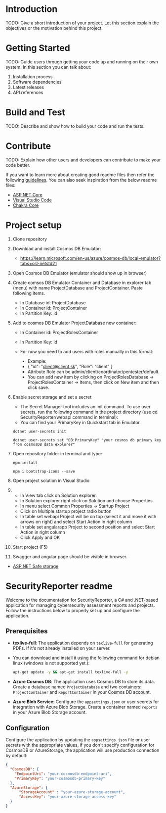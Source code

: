 # Introduction

TODO: Give a short introduction of your project. Let this section explain the objectives or the motivation behind this project.

# Getting Started

TODO: Guide users through getting your code up and running on their own system. In this section you can talk about:

1. Installation process
2. Software dependencies
3. Latest releases
4. API references

# Build and Test

TODO: Describe and show how to build your code and run the tests.

# Contribute

TODO: Explain how other users and developers can contribute to make your code better.

If you want to learn more about creating good readme files then refer the following [guidelines](https://docs.microsoft.com/en-us/azure/devops/repos/git/create-a-readme?view=azure-devops). You can also seek inspiration from the below readme files:

- [ASP.NET Core](https://github.com/aspnet/Home)
- [Visual Studio Code](https://github.com/Microsoft/vscode)
- [Chakra Core](https://github.com/Microsoft/ChakraCore)

# Project setup

1. Clone repository

2. Download and install Cosmos DB Emulator:

   - https://learn.microsoft.com/en-us/azure/cosmos-db/local-emulator?tabs=ssl-netstd21

3. Open Cosmos DB Emulator (emulator should show up in browser)

4. Create comsos DB Emulator Container and Database in explorer tab (menu) with name ProjectDatabase and ProjectContainer. Paste following items.

   - In Database id: ProjectDatabase
   - In Container id: ProjectContainer
   - In Partition Key: id

5. Add to cosmos DB Emulator ProjectDatabase new container:

   - In Container id: ProjectRolesContainer
   - In Partition Key: id

   - For now you need to add users with roles manually in this format:
     - Example:
     - {
       "id": "client@client.sk",
       "Role": "client"
       }
     - Attribute Role can be admin/client/coordinator/pentester/default.
     - You can add new item by clicking on ProjectRolesDatabase -> ProjectRolesContainer -> Items, then click on New item and then click save.

6. Enable secret storage and set a secret

   - The Secret Manager tool includes an init command. To use user secrets, run the following command in the project directory (use cd SecurityReporter/webapi command in terminal):
   - You can find your PrimaryKey in Quickstart tab in Emulator.

   ```
   dotnet user-secrets init
   ```

   ```
   dotnet user-secrets set "DB:PrimaryKey" "your cosmos db primary key from cosmosDB data explorer"
   ```

7. Open repository folder in terminal and type:

   ```
   npm install
   ```

   ```
   npm i bootstrap-icons --save
   ```

8. Open project solution in Visual Studio

9. - In View tab click on Solution explorer.
   - In Solution explorer right click on Solution and choose Properties
   - In menu select Common Properties -> Startup Project
   - Click on Multiple startup project radio button
   - In table set webapi Project will be on top (select it and move it with arrows on right) and select Start Action in right column
   - In table set angularapp Project to second position and select Start Action in right column
   - Click Apply and OK

10. Start project (F5)

11. Swagger and angular page should be visible in browser.

- [ASP.NET Safe storage](https://learn.microsoft.com/en-us/aspnet/core/security/app-secrets?view=aspnetcore-7.0&tabs=windows)

# SecurityReporter readme

Welcome to the documentation for SecurityReporter, a C# and .NET-based application for managing cybersecurity assessment reports and projects. Follow the instructions below to properly set up and configure the application.

## Prerequisites

- **texlive-full**: The application depends on `texlive-full` for generating PDFs. If it's not already installed on your server.
- You can download and install it using the following command for debian linux (windows is not supported yet.):

  ```bash
  apt-get update -y && apt-get install texlive-full -y
  ```

- **Azure Cosmos DB**: The application uses Cosmos DB to store its data. Create a database named `ProjectDatabase` and two containers: `ProjectContainer` and `ReportContainer` in your Cosmos DB account.

- **Azure Blob Service**: Configure the `appsettings.json` or user secrets for integration with Azure Blob Storage. Create a container named `reports` in your Azure Blob Storage account.

## Configuration

Configure the application by updating the `appsettings.json` file or user secrets with the appropriate values, if you don't specify configuration for CosmosDB or AzureStorage, the application will use production connection by default:

```json
{
  "CosmosDB": {
    "EndpointUri": "your-cosmosdb-endpoint-uri",
    "PrimaryKey": "your-cosmosdb-primary-key"
  },
  "AzureStorage": {
      "StorageAccount" : "your-azure-storage-account",
      "AccessKey": "your-azure-storage-access-key"
  }
}
```

